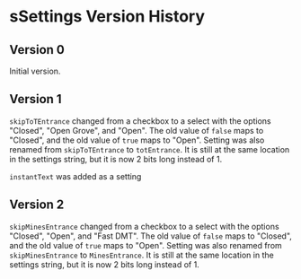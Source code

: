 # sSettings Version History

## Version 0

Initial version.

## Version 1

`skipToTEntrance` changed from a checkbox to a select with the options "Closed", "Open Grove", and "Open". The old value of `false` maps to "Closed", and the old value of `true` maps to "Open".
Setting was also renamed from `skipToTEntrance` to `totEntrance`.
It is still at the same location in the settings string, but it is now 2 bits long instead of 1.

`instantText` was added as a setting 

## Version 2

`skipMinesEntrance` changed from a checkbox to a select with the options "Closed", "Open", and "Fast DMT". The old value of `false` maps to "Closed", and the old value of `true` maps to "Open".
Setting was also renamed from `skipMinesEntrance` to `MinesEntrance`.
It is still at the same location in the settings string, but it is now 2 bits long instead of 1.